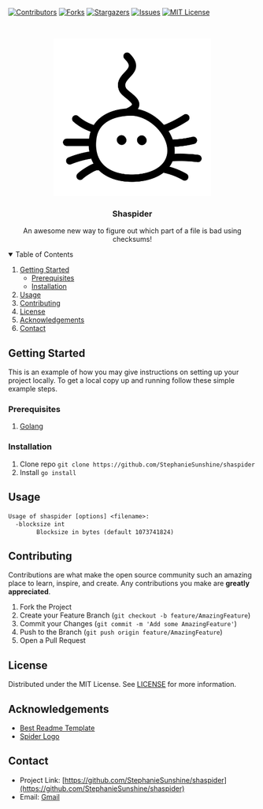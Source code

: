 <!-- PROJECT SHIELDS -->
<!--
*** I'm using markdown "reference style" links for readability.
*** Reference links are enclosed in brackets [ ] instead of parentheses ( ).
*** See the bottom of this document for the declaration of the reference variables
*** for contributors-url, forks-url, etc. This is an optional, concise syntax you may use.
*** https://www.markdownguide.org/basic-syntax/#reference-style-links
-->
[![Contributors][contributors-shield]][contributors-url]
[![Forks][forks-shield]][forks-url]
[![Stargazers][stars-shield]][stars-url]
[![Issues][issues-shield]][issues-url]
[![MIT License][license-shield]][license-url]

<!-- PROJECT LOGO -->
<br />
<p align="center">
  <a href="https://github.com/StephanieSunshine/shaspider">
    <img src="images/logo.svg" alt="Logo" width="320" height="320">
  </a>

  <h3 align="center">Shaspider</h3>

  <p align="center">
    An awesome new way to figure out which part of a file is bad using checksums!
  </p>
</p>



<!-- TABLE OF CONTENTS -->
<details open="open">
  <summary>Table of Contents</summary>
  <ol>
    <li>
      <a href="#getting-started">Getting Started</a>
      <ul>
        <li><a href="#prerequisites">Prerequisites</a></li>
        <li><a href="#installation">Installation</a></li>
      </ul>
    </li>
    <li><a href="#usage">Usage</a></li>
    <li><a href="#contributing">Contributing</a></li>
    <li><a href="#license">License</a></li>
    <li><a href="#acknowledgements">Acknowledgements</a></li>
    <li><a href="#contact">Contact</a></li>
  </ol>
</details>

<!-- GETTING STARTED -->
## Getting Started

This is an example of how you may give instructions on setting up your project locally.
To get a local copy up and running follow these simple example steps.

### Prerequisites

1. [Golang](https://golang.org)

### Installation

1. Clone repo `git clone https://github.com/StephanieSunshine/shaspider`
2. Install `go install`

<!-- USAGE EXAMPLES -->
## Usage
```
Usage of shaspider [options] <filename>:
  -blocksize int
    	Blocksize in bytes (default 1073741824)
```

<!-- CONTRIBUTING -->
## Contributing

Contributions are what make the open source community such an amazing place to learn, inspire, and create. Any contributions you make are **greatly appreciated**.

1. Fork the Project
2. Create your Feature Branch (`git checkout -b feature/AmazingFeature`)
3. Commit your Changes (`git commit -m 'Add some AmazingFeature'`)
4. Push to the Branch (`git push origin feature/AmazingFeature`)
5. Open a Pull Request

<!-- LICENSE -->
## License

Distributed under the MIT License. See [LICENSE](https://github.com/StephanieSunshine/shaspider/blob/master/LICENSE) for more information.

## Acknowledgements

* [Best Readme Template](https://github.com/othneildrew/Best-README-Template)
* [Spider Logo](https://thenounproject.com/search/?q=spider&i=2013883)

<!-- CONTACT -->
## Contact

* Project Link: [https://github.com/StephanieSunshine/shaspider](https://github.com/StephanieSunshine/shaspider)
* Email: [Gmail](mailto:ponyosunshine)

<!-- MARKDOWN LINKS & IMAGES -->
<!-- https://www.markdownguide.org/basic-syntax/#reference-style-links -->
[contributors-shield]: https://img.shields.io/github/contributors/StephanieSunshine/shaspider
[contributors-url]: https://github.com/StephanieSunshine/shaspider/graphs/contributors
[forks-shield]: https://img.shields.io/github/forks/StephanieSunshine/shaspider
[forks-url]: https://github.com/StephanieSunshine/shaspider/network/members
[stars-shield]: https://img.shields.io/github/stars/StephanieSunshine/shaspider
[stars-url]: https://github.com/StephanieSunshine/shaspider/stargazers
[issues-shield]: https://img.shields.io/github/issues/StephanieSunshine/shaspider
[issues-url]: https://github.com/StephanieSunshine/shaspider/issues
[license-shield]: https://img.shields.io/github/license/StephanieSunshine/shaspider
[license-url]: https://github.com/StephanieSunshine/shaspider/blob/master/LICENSE
